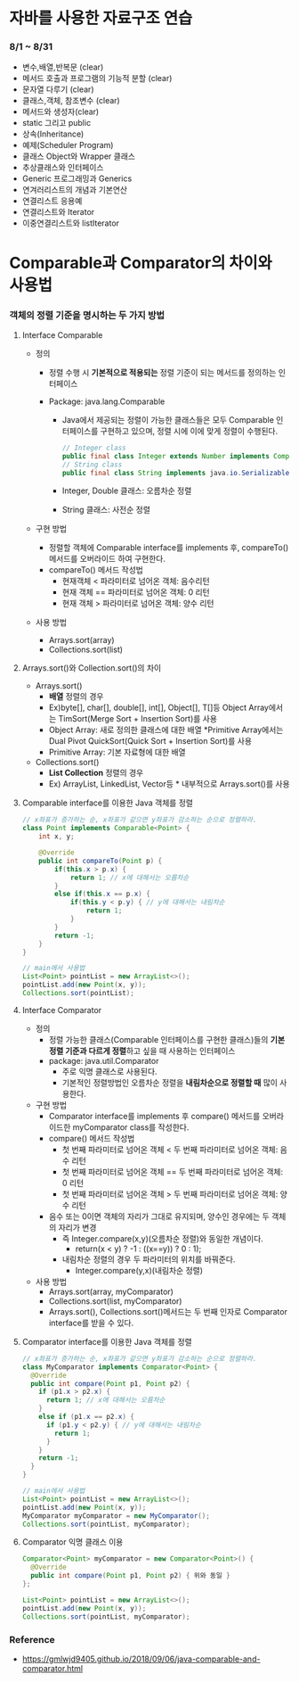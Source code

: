 # 자바를 사용한 자료구조 연습
### 8/1 ~ 8/31
- 변수,배열,반복문 (clear)
- 메서드 호출과 프로그램의 기능적 분할 (clear)
- 문자열 다루기 (clear)
- 클래스,객체, 참조변수 (clear)
- 메서드와 생성자(clear)
- static 그리고 public
- 상속(Inheritance)
- 예제(Scheduler Program)
- 클래스 Object와 Wrapper 클래스
- 추상클래스와 인터페이스
- Generic 프로그래밍과 Generics
- 연겨러리스트의 개념과 기본연산
- 연결리스트 응용예
- 연결리스트와 Iterator
- 이중연결리스트와 listIterator


# Comparable과 Comparator의 차이와 사용법

### 객체의 정렬 기준을 명시하는 두 가지 방법

1. Interface Comparable

   - 정의 

     - 정렬 수행 시 **기본적으로 적용되는** 정렬 기준이 되는 메서드를 정의하는 인터페이스

     - Package: java.lang.Comparable

       - Java에서 제공되는 정렬이 가능한 클래스들은 모두 Comparable 인터페이스를 구현하고 있으며, 정렬 시에 이에 맞게 정렬이 수행된다. 

         ```java
         // Integer class
         public final class Integer extends Number implements Comparable<Integer> { ... }
         // String class
         public final class String implements java.io.Serializable, Comparable<String>, CharSequence { ... }
         ```

       - Integer, Double 클래스: 오름차순 정렬

       - String 클래스: 사전순 정렬

   - 구현 방법

     - 정렬할 객체에 Comparable interface를 implements 후, compareTo() 메서드를 오버라이드 하여 구현한다.
     - compareTo() 메서드 작성법
       - 현재객체 < 파라미터로 넘어온 객체: 음수리턴
       - 현재 객체 == 파라미터로 넘어온 객체: 0 리턴
       - 현재 객체 > 파라미터로 넘어온 객체: 양수 리턴

   - 사용 방법

     - Arrays.sort(array)
     - Collections.sort(list)

2. Arrays.sort()와 Collection.sort()의 차이

   - Arrays.sort()
     - **배열** 정렬의 경우
     - Ex)byte[], char[], double[], int[], Object[], T[]등 Object Array에서는 TimSort(Merge Sort + Insertion Sort)를 사용
     - Object Array: 새로 정의한 클래스에 대한 배열 *Primitive Array에서는 Dual Pivot QuickSort(Quick Sort + Insertion Sort)를 사용
     - Primitive Array: 기본 자료형에 대한 배열
   - Collections.sort()
     - **List Collection** 정렬의 경우
     - Ex) ArrayList, LinkedList, Vector등 * 내부적으로 Arrays.sort()를 사용

3. Comparable interface를 이용한 Java 객체를 정렬

   ```java
   // x좌표가 증가하는 순, x좌표가 같으면 y좌표가 감소하는 순으로 정렬하라.
   class Point implements Comparable<Point> {
       int x, y;
   
       @Override
       public int compareTo(Point p) {
           if(this.x > p.x) {
               return 1; // x에 대해서는 오름차순
           }
           else if(this.x == p.x) {
               if(this.y < p.y) { // y에 대해서는 내림차순
                   return 1;
               }
           }
           return -1;
       }
   }
   
   // main에서 사용법
   List<Point> pointList = new ArrayList<>();
   pointList.add(new Point(x, y));
   Collections.sort(pointList);
   ```

   

1. Interface Comparator

   - 정의
     - 정렬 가능한 클래스(Comparable 인터페이스를 구현한 클래스)들의 **기본 정렬 기준과 다르게 정렬**하고 싶을 때 사용하는 인터페이스
     - package: java.util.Comparator
       - 주로 익명 클래스로 사용된다.
       - 기본적인 정렬방법인 오름차순 정렬을 **내림차순으로 정렬할 때** 많이 사용한다.
   - 구현 방법
     - Comparator interface를 implements 후 compare() 메서드를 오버라이드한 myComparator class를 작성한다.
     - compare() 메서드 작성법
       - 첫 번째 파라미터로 넘어온 객체 < 두 번째 파라미터로 넘어온 객체: 음수 리턴
       - 첫 번째 파라미터로 넘어온 객체 == 두 번째 파라미터로 넘어온 객체: 0 리턴
       - 첫 번째 파라미터로 넘어온 객체 > 두 번째 파라미터로 넘어온 객체: 양수 리턴
     - 음수 또는 0이면 객체의 자리가 그대로 유지되며, 양수인 경우에는 두 객체의 자리가 변경
       - 즉 Integer.compare(x,y)(오름차순 정렬)와 동일한 개념이다.
         - return(x < y) ? -1 : ((x==y)) ? 0 : 1);
       - 내림차순 정렬의 경우 두 파라미터의 위치를 바꿔준다.
         - Integer.compare(y,x)(내림차순 정렬)
   - 사용 방법
     - Arrays.sort(array, myComparator)
     - Collections.sort(list, myComparator)
     - Arrays.sort(), Collections.sort()메서드는 두 번째 인자로 Comparator interface를 받을 수 있다.

2. Comparator interface를 이용한 Java 객체를 정렬

   ```java
   // x좌표가 증가하는 순, x좌표가 같으면 y좌표가 감소하는 순으로 정렬하라.
   class MyComparator implements Comparator<Point> {
     @Override
     public int compare(Point p1, Point p2) {
       if (p1.x > p2.x) {
         return 1; // x에 대해서는 오름차순
       }
       else if (p1.x == p2.x) {
         if (p1.y < p2.y) { // y에 대해서는 내림차순
           return 1;
         }
       }
       return -1;
     }
   }
   
   // main에서 사용법
   List<Point> pointList = new ArrayList<>();
   pointList.add(new Point(x, y));
   MyComparator myComparator = new MyComparator();
   Collections.sort(pointList, myComparator);
   ```

3. Comparator 익명 클래스 이용

   ```java
   Comparator<Point> myComparator = new Comparator<Point>() {
     @Override
     public int compare(Point p1, Point p2) { 위와 동일 }
   };
   
   List<Point> pointList = new ArrayList<>();
   pointList.add(new Point(x, y));
   Collections.sort(pointList, myComparator);
   ```

### Reference

- https://gmlwjd9405.github.io/2018/09/06/java-comparable-and-comparator.html
